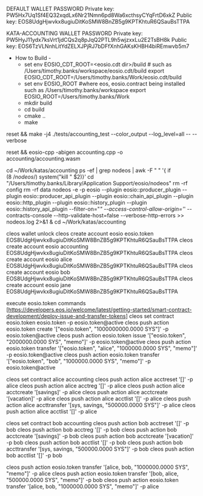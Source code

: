 DEFAULT WALLET PASSWORD
Private key:  PW5Hx7Uq1Sf4EQ32xqdLx6Nr21Nmn6pd8Wa6xcthsyCYqFrtD6xkZ
Public key: EOS8UdgHjwvkx8ugiuDitKoSMW8BnZB5g9KPTKhtuR6QSauBsTTPA

KATA-ACCOUNTING WALLET PASSWORD
Private key: PW5HyJ11ydx7ksVrt1jdCQs2q8pJqQ2PTL9h5wjzxxLu2E2TsBH8k
Public key:  EOS6TzVLNnhLitYdZELXJPjRJ7bDFfXnhGAKsKHBH4biREmwvb5m7

 - How to Build -
   - set env EOSIO_CDT_ROOT=<eosio.cdt dir>/build   # such as /Users/timothy.banks/workspace/eosio.cdt/build
   export EOSIO_CDT_ROOT=/Users/timothy.banks/Work/eosio.cdt/build
   - set env EOSIO_ROOT   #where eos, eosio.contract being installed such as /Users/timothy.banks/workspace
   export EOSIO_ROOT=/Users/timothy.banks/Work
   - mkdir build
   - cd build
   - cmake ..
   - make

reset && make -j4
./tests/accounting_test --color_output  --log_level=all -- --verbose

reset && eosio-cpp -abigen accounting.cpp -o accounting/accounting.wasm

cd ~/Work/katas/accounting 
ps -ef | grep nodeos | awk -F " " '{ if ($8 ~ /nodeos$/) system("kill " $2)}'
cd "/Users/timothy.banks/Library/Application Support/eosio/nodeos"
rm -rf config
rm -rf data
nodeos -e -p eosio --plugin eosio::producer_plugin --plugin eosio::producer_api_plugin --plugin eosio::chain_api_plugin --plugin eosio::http_plugin --plugin eosio::history_plugin --plugin eosio::history_api_plugin --filter-on="*" --access-control-allow-origin='*' --contracts-console --http-validate-host=false --verbose-http-errors >> nodeos.log 2>&1 &
cd ~/Work/katas/accounting 

cleos wallet unlock
cleos create account eosio eosio.token EOS8UdgHjwvkx8ugiuDitKoSMW8BnZB5g9KPTKhtuR6QSauBsTTPA
cleos create account eosio accounting EOS8UdgHjwvkx8ugiuDitKoSMW8BnZB5g9KPTKhtuR6QSauBsTTPA
cleos create account eosio alice EOS8UdgHjwvkx8ugiuDitKoSMW8BnZB5g9KPTKhtuR6QSauBsTTPA
cleos create account eosio bob EOS8UdgHjwvkx8ugiuDitKoSMW8BnZB5g9KPTKhtuR6QSauBsTTPA
cleos create account eosio jane EOS8UdgHjwvkx8ugiuDitKoSMW8BnZB5g9KPTKhtuR6QSauBsTTPA

execute eosio.token commands [https://developers.eos.io/welcome/latest/getting-started/smart-contract-development/deploy-issue-and-transfer-tokens]
cleos set contract eosio.token eosio.token -p eosio.token@active 
cleos push action eosio.token create '["eosio.token", "1000000000.0000 SYS"]' -p eosio.token@active
cleos push action eosio.token issue '["eosio.token", "2000000.0000 SYS", "memo"]' -p eosio.token@active
cleos push action eosio.token transfer '["eosio.token", "alice", "1000000.0000 SYS", "memo"]' -p eosio.token@active
cleos push action eosio.token transfer '["eosio.token", "bob", "1000000.0000 SYS", "memo"]' -p eosio.token@active

cleos set contract alice accounting 
cleos push action alice acctreset '[]' -p alice
cleos push action alice acctreg '[]' -p alice 
cleos push action alice acctcreate '[savings]' -p alice
cleos push action alice acctcreate '[vacation]' -p alice
cleos push action alice acctlist '[]' -p alice
cleos push action alice accttransfer '[sys, savings, "500000.0000 SYS"]' -p alice
cleos push action alice acctlist '[]' -p alice

cleos set contract bob accounting 
cleos push action bob acctreset '[]' -p bob
cleos push action bob acctreg '[]' -p bob 
cleos push action bob acctcreate '[savings]' -p bob
cleos push action bob acctcreate '[vacation]' -p bob
cleos push action bob acctlist '[]' -p bob
cleos push action bob accttransfer '[sys, savings, "500000.0000 SYS"]' -p bob
cleos push action bob acctlist '[]' -p bob

cleos push action eosio.token transfer '[alice, bob, "1000000.0000 SYS", "memo"]' -p alice
cleos push action eosio.token transfer '[bob, alice, "500000.0000 SYS", "memo"]' -p bob
cleos push action eosio.token transfer '[alice, bob, "1000000.0000 SYS", "memo"]' -p alice





